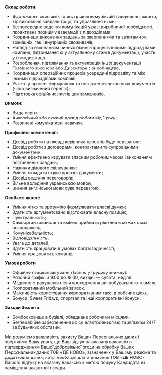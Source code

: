 **Склад роботи:**

  * Відстеження зовнішніх та внутрішніх комунікацій (звернення, запити, хід виконання завдань тощо) та управління ними;
  * Безпосереднє ведення комунікацій у разі виробничої необхідності, проактивна позиція у взаємодії з підрозділами;
  * Координація виконання завдань за зверненнями та запитами як зовнішніх, так і внутрішніх споживачів;
  * Нагляд за виконанням чинних бізнес-процесів іншими підрозділами компанії, підтримання їх у актуальному стані в документації, участь у їх модифікації.
  * Розроблення, підтримання та актуалізація іншої документації Головного інженера або Директора з виробництва;
  * Координація операційних процесів усередині підрозділу та між іншими підрозділами компанії;
  * Участь у процесі формування та погодження договірних документів (чітко визначений перелік);
  * Підготовка офіційних листів для замовників.

**Вимоги:**

  * Вища освіта;
  * Аналогічний або схожий досвід роботи від 1 року;
  * Розвинені комунікативні навички.

**Професійні компетенції:**

  * Досвід роботи на посаді керівника проєктів буде перевагою;
  * Досвід роботи з договорами, контрактами та супровідними документами;
  * Уміння ефективно керувати власним робочим часом і виконанням поставлених завдань;
  * Навички ділового спілкування;
  * Уміння складати структуровані документи;
  * Досвід ведення переговорів;
  * Вільне володіння українською мовою;
  * Знання англійської мови буде перевагою.

**Особисті якості:**

  * Уміння чітко та зрозуміло формулювати власні думки;
  * Здатність аргументовано відстоювати власну позицію;
  * Пунктуальність;
  * Самоорганізованість та вміння приймати рішення в межах своїх повноважень;
  * Комунікабельність;
  * Відповідальність;
  * Увага до деталей;
  * Здатність працювати в умовах багатозадачності;
  * Уміння працювати в команді.

**Умови роботи:**

  * Офіційне працевлаштування (запис у трудову книжку).
  * Робочий графік: з 9:00 до 18:00, вихідні — субота, неділя.
  * Медичне страхування після проходження випробувального терміну.
  * Корпоративний мобільний зв’язок.
  * Можливість користування корпоративним таксі в робочих цілях.
  * Бонуси: Sweet Fridays, спортзал та інші корпоративні бонуси.

**Заходи безпеки:**

  * Бомбосховище в будівлі, обладнане робочими місцями.
  * Безперебійне забезпечення офісу електроенергією та зв’язком 24/7 за будь-яких обставин.

Ми розуміємо важливість захисту Ваших Персональних даних і звертаємо Вашу
увагу, що Ваш відгук на вказану вакансію є підтвердженням Вашої добровільної
згоди на обробку Ваших Персональних даних ТОВ «ДЕ НОВО», зазначених у Вашому
резюме та додаткових даних, котрі необхідні для отримання ТОВ «ДЕ НОВО» Вашого
відгуку на вказану вакансію з метою пошуку Кандидата на заміщення вакантної
посади.